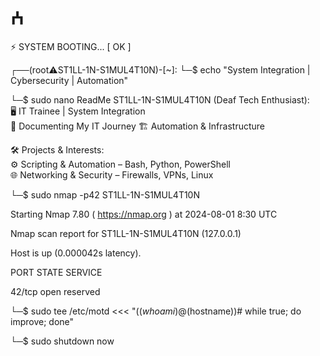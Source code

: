 # ⵄ


⚡ SYSTEM BOOTING... [ OK ]

┌──(root⚠️ST1LL-1N-S1MUL4T10N)-[~]:
└─$ echo "System Integration | Cybersecurity | Automation"

└─$ sudo nano ReadMe
ST1LL-1N-S1MUL4T10N (Deaf Tech Enthusiast):  
🖥️ IT Trainee | System Integration  
📂 Documenting My IT Journey
🏗️ Automation & Infrastructure 

🛠️ Projects & Interests:  
⚙️ Scripting & Automation – Bash, Python, PowerShell  
🌐 Networking & Security – Firewalls, VPNs, Linux  

└─$ sudo nmap -p42 ST1LL-1N-S1MUL4T10N

Starting Nmap 7.80 ( https://nmap.org ) at 2024-08-01 8:30 UTC

Nmap scan report for ST1LL-1N-S1MUL4T10N (127.0.0.1)

Host is up (0.000042s latency).

PORT   STATE SERVICE

42/tcp open  reserved


└─$ sudo tee /etc/motd <<< "($(whoami)@$(hostname))# while true; do improve; done"


└─$ sudo shutdown now
